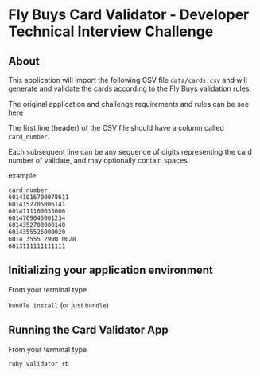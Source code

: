 # Fly Buys Card Validator - Developer Technical Interview Challenge

## About
This application will import the following CSV file `data/cards.csv` and will generate and validate the cards according to the Fly Buys validation rules.

The original application and challenge requirements and rules can be see [here](./docs/application_specs.md)

The first line (header) of the CSV file should have a column called `card_number`.

Each subsequent line can be any sequence of digits representing the card number of validate, and may optionally contain spaces

example:

```
card_number
60141016700078611
6014152705006141
6014111100033006
6014709045001234
6014352700000140
6014355526000020
6014 3555 2900 0028
6013111111111111
```

## Initializing your application environment

From your terminal type

`bundle install` (or just `bundle`)

## Running the Card Validator App

From your terminal type

`ruby validator.rb`